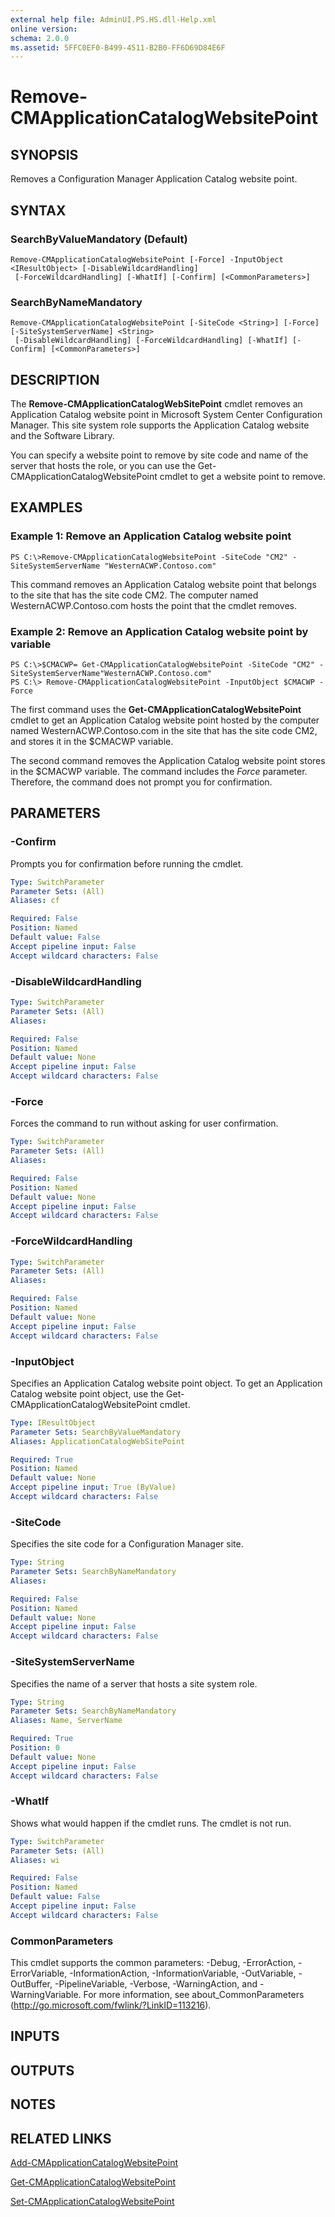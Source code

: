 ```yaml
---
external help file: AdminUI.PS.HS.dll-Help.xml
online version: 
schema: 2.0.0
ms.assetid: 5FFC0EF0-B499-4511-B2B0-FF6D69D84E6F
---
```


# Remove-CMApplicationCatalogWebsitePoint

## SYNOPSIS
Removes a Configuration Manager Application Catalog website point.

## SYNTAX

### SearchByValueMandatory (Default)
```
Remove-CMApplicationCatalogWebsitePoint [-Force] -InputObject <IResultObject> [-DisableWildcardHandling]
 [-ForceWildcardHandling] [-WhatIf] [-Confirm] [<CommonParameters>]
```

### SearchByNameMandatory
```
Remove-CMApplicationCatalogWebsitePoint [-SiteCode <String>] [-Force] [-SiteSystemServerName] <String>
 [-DisableWildcardHandling] [-ForceWildcardHandling] [-WhatIf] [-Confirm] [<CommonParameters>]
```

## DESCRIPTION
The **Remove-CMApplicationCatalogWebSitePoint** cmdlet removes an Application Catalog website point in Microsoft System Center Configuration Manager.
This site system role supports the Application Catalog website and the Software Library.

You can specify a website point to remove by site code and name of the server that hosts the role, or you can use the Get-CMApplicationCatalogWebsitePoint cmdlet to get a website point to remove.

## EXAMPLES

### Example 1: Remove an Application Catalog website point
```
PS C:\>Remove-CMApplicationCatalogWebsitePoint -SiteCode "CM2" -SiteSystemServerName "WesternACWP.Contoso.com"
```

This command removes an Application Catalog website point that belongs to the site that has the site code CM2.
The computer named WesternACWP.Contoso.com hosts the point that the cmdlet removes.

### Example 2: Remove an Application Catalog website point by variable
```
PS C:\>$CMACWP= Get-CMApplicationCatalogWebsitePoint -SiteCode "CM2" -SiteSystemServerName"WesternACWP.Contoso.com" 
PS C:\> Remove-CMApplicationCatalogWebsitePoint -InputObject $CMACWP -Force
```

The first command uses the **Get-CMApplicationCatalogWebsitePoint** cmdlet to get an Application Catalog website point hosted by the computer named WesternACWP.Contoso.com in the site that has the site code CM2, and stores it in the $CMACWP variable.

The second command removes the Application Catalog website point stores in the $CMACWP variable.
The command includes the *Force* parameter.
Therefore, the command does not prompt you for confirmation.

## PARAMETERS

### -Confirm
Prompts you for confirmation before running the cmdlet.

```yaml
Type: SwitchParameter
Parameter Sets: (All)
Aliases: cf

Required: False
Position: Named
Default value: False
Accept pipeline input: False
Accept wildcard characters: False
```

### -DisableWildcardHandling


```yaml
Type: SwitchParameter
Parameter Sets: (All)
Aliases: 

Required: False
Position: Named
Default value: None
Accept pipeline input: False
Accept wildcard characters: False
```

### -Force
Forces the command to run without asking for user confirmation.

```yaml
Type: SwitchParameter
Parameter Sets: (All)
Aliases: 

Required: False
Position: Named
Default value: None
Accept pipeline input: False
Accept wildcard characters: False
```

### -ForceWildcardHandling


```yaml
Type: SwitchParameter
Parameter Sets: (All)
Aliases: 

Required: False
Position: Named
Default value: None
Accept pipeline input: False
Accept wildcard characters: False
```

### -InputObject
Specifies an Application Catalog website point object.
To get an Application Catalog website point object, use the Get-CMApplicationCatalogWebsitePoint cmdlet.

```yaml
Type: IResultObject
Parameter Sets: SearchByValueMandatory
Aliases: ApplicationCatalogWebSitePoint

Required: True
Position: Named
Default value: None
Accept pipeline input: True (ByValue)
Accept wildcard characters: False
```

### -SiteCode
Specifies the site code for a Configuration Manager site.

```yaml
Type: String
Parameter Sets: SearchByNameMandatory
Aliases: 

Required: False
Position: Named
Default value: None
Accept pipeline input: False
Accept wildcard characters: False
```

### -SiteSystemServerName
Specifies the name of a server that hosts a site system role.

```yaml
Type: String
Parameter Sets: SearchByNameMandatory
Aliases: Name, ServerName

Required: True
Position: 0
Default value: None
Accept pipeline input: False
Accept wildcard characters: False
```

### -WhatIf
Shows what would happen if the cmdlet runs.
The cmdlet is not run.

```yaml
Type: SwitchParameter
Parameter Sets: (All)
Aliases: wi

Required: False
Position: Named
Default value: False
Accept pipeline input: False
Accept wildcard characters: False
```

### CommonParameters
This cmdlet supports the common parameters: -Debug, -ErrorAction, -ErrorVariable, -InformationAction, -InformationVariable, -OutVariable, -OutBuffer, -PipelineVariable, -Verbose, -WarningAction, and -WarningVariable. For more information, see about_CommonParameters (http://go.microsoft.com/fwlink/?LinkID=113216).

## INPUTS

## OUTPUTS

## NOTES

## RELATED LINKS

[Add-CMApplicationCatalogWebsitePoint](./Add-CMApplicationCatalogWebsitePoint.md)

[Get-CMApplicationCatalogWebsitePoint](./Get-CMApplicationCatalogWebsitePoint.md)

[Set-CMApplicationCatalogWebsitePoint](./Set-CMApplicationCatalogWebsitePoint.md)


